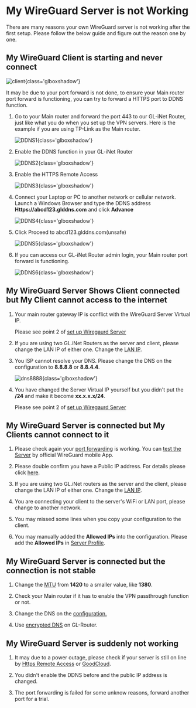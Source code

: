 # My WireGuard Server is not Working

There are many reasons your own WireGuard server is not working after the first setup. Please follow the below guide and figure out the reason one by one.

## My WireGuard Client is starting and never connect

![client](https://static.gl-inet.com/docs/router/en/4/faq/troubleshooting/My%20client%20is%20waiting/client.jpg){class='glboxshadow'}

It may be due to your port forward is not done, to ensure your Main router port forward is functioning, you can try to forward a HTTPS port to DDNS function.

1. Go to your Main router and forward the port 443 to our GL-iNet Router, just like what you do when you set up the VPN servers. Here is the example if you are using TP-Link as the Main router.

    ![DDNS1](https://static.gl-inet.com/docs/router/en/4/faq/troubleshooting/My%20client%20is%20waiting/DDNS1.jpg){class='glboxshadow'}

2. Enable the DDNS function in your GL-iNet Router

    ![DDNS2](https://static.gl-inet.com/docs/router/en/4/faq/troubleshooting/My%20client%20is%20waiting/DDNS2.jpg){class='glboxshadow'}

3. Enable the HTTPS Remote Access

    ![DDNS3](https://static.gl-inet.com/docs/router/en/4/faq/troubleshooting/My%20client%20is%20waiting/DDNS3.jpg){class='glboxshadow'}

4. Connect your Laptop or PC to another network or cellular network. Launch a Windows Browser and type the DDNS address **Https://abcd123.glddns.com** and click **Advance**

    ![DDNS4](https://static.gl-inet.com/docs/router/en/4/faq/troubleshooting/My%20client%20is%20waiting/DDNS4.jpg){class='glboxshadow'}

5. Click Proceed to abcd123.glddns.com(unsafe)

    ![DDNS5](https://static.gl-inet.com/docs/router/en/4/faq/troubleshooting/My%20client%20is%20waiting/DDNS5.jpg){class='glboxshadow'}

6. If you can access our GL-iNet Router admin login, your Main router port forward is functioning.

    ![DDNS6](https://static.gl-inet.com/docs/router/en/4/faq/troubleshooting/My%20client%20is%20waiting/DDNS6.jpg){class='glboxshadow'}

## My WireGuard Server Shows Client connected but My Client cannot access to the internet

1. Your main router gateway IP is conflict with the WireGuard Server Virtual IP.

    Please see point 2 of [set up Wiregaurd Server](../interface_guide/wireguard_server.md/#setup-wireguard-server)

2. If you are using two GL.iNet Routers as the server and client, please change the LAN IP of either one. Change the [LAN IP](../interface_guide/lan.md).

3. You ISP cannot resolve your DNS. Please change the DNS on the configuration to **8.8.8.8** or **8.8.4.4**.

    ![dns8888](https://static.gl-inet.com/docs/router/en/4/faq/troubleshooting/dns8888.jpg){class='glboxshadow'}

4. You have changed the Server Virtual IP yourself but you didn't put the **/24** and make it become **xx.x.x.x/24**.

    Please see point 2 of [set up Wiregaurd Server](../interface_guide/wireguard_server.md/#setup-wireguard-server)

## My WireGuard Server is connected but My Clients cannot connect to it

1.  Please check again your [port forwarding](my_wireguard_server_is_not_working.md#my-wireguard-client-is-starting-and-never-connect) is working. You can [test the Server](../interface_guide/wireguard_server.md/#to-check-if-wireguard-server-is-working-properly) by official WireGuard mobile App.

2.  Please double confirm you have a Public IP address. For details please click [here](../interface_guide/wireguard_server.md/#make-sure-internet-service-provider-assigns-you-a-public-ip-address).
3.  If you are using two GL.iNet routers as the server and the client, please change the LAN IP of either one. Change the [LAN IP](../interface_guide/lan.md).

4.  You are connecting your client to the server's WiFi or LAN port, please change to another network.

5.  You may missed some lines when you copy your configuration to the client.

6.  You may manually added the **Allowed IPs** into the configuration. Please add the **Allowed IPs** in [Server Profile](../tutorials/wireguard_server_access_to_client_lan_side.md/#2-go-to-the-wireguard-server-you-will-see-the-client-ip-gateway-in-profiles-and-click-the-modify-icon).

## My WireGuard Server is connected but the connection is not stable

1.  Change the [MTU](../interface_guide/vpn_dashboard.md/#vpn-client-options) from **1420** to a smaller value, like **1380**.

2.  Check your Main router if it has to enable the VPN passthrough function or not.

3.  Change the DNS on the [configuration.](my_wireguard_server_is_not_working.md/#my-wireguard-server-shows-client-connected-but-my-client-cannot-access-to-the-internet)

4.  Use [encrypted DNS](../interface_guide/dns.md/#dns-server-settings) on GL-Router.

## My WireGuard Server is suddenly not working

1.  It may due to a power outage, please check if your server is still on line by [Https Remote Access](my_wireguard_server_is_not_working.md/#my-wireguard-client-is-starting-and-never-connect) or [GoodCloud](../interface_guide/cloud.md).

2.  You didn't enable the DDNS before and the public IP address is changed.

3.  The port forwarding is failed for some unknow reasons, forward another port for a trial.

